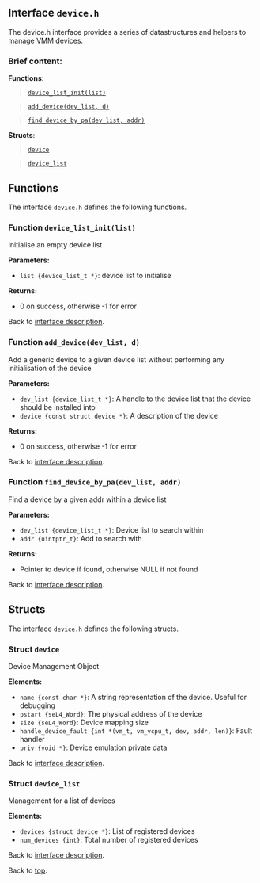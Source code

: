 <!--
     Copyright 2020, Data61, CSIRO (ABN 41 687 119 230)

     SPDX-License-Identifier: CC-BY-SA-4.0
-->

## Interface `device.h`

The device.h interface provides a series of datastructures and helpers to manage VMM devices.

### Brief content:

**Functions**:

> [`device_list_init(list)`](#function-device_list_initlist)

> [`add_device(dev_list, d)`](#function-add_devicedev_list-d)

> [`find_device_by_pa(dev_list, addr)`](#function-find_device_by_padev_list-addr)



**Structs**:

> [`device`](#struct-device)

> [`device_list`](#struct-device_list)


## Functions

The interface `device.h` defines the following functions.

### Function `device_list_init(list)`

Initialise an empty device list

**Parameters:**

- `list {device_list_t *}`: device list to initialise

**Returns:**

- 0 on success, otherwise -1 for error

Back to [interface description](#interface-deviceh).

### Function `add_device(dev_list, d)`

Add a generic device to a given device list without performing any initialisation of the device

**Parameters:**

- `dev_list {device_list_t *}`: A handle to the device list that the device should be installed into
- `device {const struct device *}`: A description of the device

**Returns:**

- 0 on success, otherwise -1 for error

Back to [interface description](#interface-deviceh).

### Function `find_device_by_pa(dev_list, addr)`

Find a device by a given addr within a device list

**Parameters:**

- `dev_list {device_list_t *}`: Device list to search within
- `addr {uintptr_t}`: Add to search with

**Returns:**

- Pointer to device if found, otherwise NULL if not found

Back to [interface description](#interface-deviceh).


## Structs

The interface `device.h` defines the following structs.

### Struct `device`

Device Management Object


**Elements:**

- `name {const char *}`: A string representation of the device. Useful for debugging
- `pstart {seL4_Word}`: The physical address of the device
- `size {seL4_Word}`: Device mapping size
- `handle_device_fault {int *(vm_t, vm_vcpu_t, dev, addr, len)}`: Fault handler
- `priv {void *}`: Device emulation private data

Back to [interface description](#interface-deviceh).

### Struct `device_list`

Management for a list of devices

**Elements:**

- `devices {struct device *}`: List of registered devices
- `num_devices {int}`: Total number of registered devices

Back to [interface description](#interface-deviceh).


Back to [top](#).

